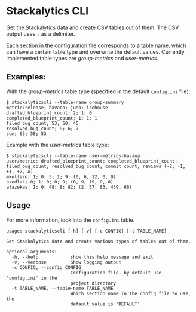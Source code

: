 Stackalytics CLI
================

Get the Stackalytics data and create CSV tables out of them. The CSV output
uses `;` as a delimiter.

Each section in the configuration file corresponds to a table name, which can
have a certain table type and overwrite the default values. Currently
implemented table types are *group-metrics* and *user-metrics*.

## Examples:

With the *group-metrics* table type (specified in the default `config.ini`
file):

    $ stackalyticscli --table-name group-summary
    metric/release; havana; juno; icehouse
    drafted_blueprint_count; 2; 1; 0
    completed_blueprint_count; 1; 1; 1
    filed_bug_count; 53; 50; 45
    resolved_bug_count; 9; 6; 7
    sum; 65; 58; 53

Example with the *user-metrics* table type:

    $ stackalyticscli --table-name user-metrics-havana
    user/metric; drafted_blueprint_count; completed_blueprint_count; filed_bug_count; resolved_bug_count; commit_count; reviews (-2, -1, +1, +2, A)
    mkollaro; 1; 0; 3; 1; 9; (0, 6, 12, 0, 0)
    psedlak; 0; 1; 0; 0; 9; (0, 9, 19, 0, 0)
    afazekas; 1; 0; 48; 8; 82; (2, 57, 83, 439, 66)


## Usage

For more information, look into the `config.ini` table.

    usage: stackalyticscli [-h] [-v] [-c CONFIG] [-t TABLE_NAME]

    Get Stackalytics data and create various types of tables out of them.

    optional arguments:
      -h, --help            show this help message and exit
      -v, --verbose         Show logging output
      -c CONFIG, --config CONFIG
                            Configuration file, by default use 'config.ini' in the
                            project directory
      -t TABLE_NAME, --table-name TABLE_NAME
                            Which section name in the config file to use, the
                            default value is 'DEFAULT'
